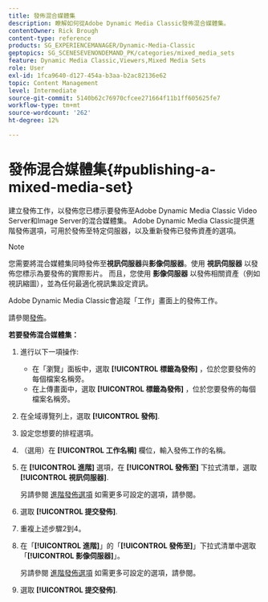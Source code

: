 ```yaml
---
title: 發佈混合媒體集
description: 瞭解如何從Adobe Dynamic Media Classic發佈混合媒體集。
contentOwner: Rick Brough
content-type: reference
products: SG_EXPERIENCEMANAGER/Dynamic-Media-Classic
geptopics: SG_SCENESEVENONDEMAND_PK/categories/mixed_media_sets
feature: Dynamic Media Classic,Viewers,Mixed Media Sets
role: User
exl-id: 1fca9640-d127-454a-b3aa-b2ac82136e62
topic: Content Management
level: Intermediate
source-git-commit: 5140b62c76970cfcee271664f11b1ff605625fe7
workflow-type: tm+mt
source-wordcount: '262'
ht-degree: 12%

---
```


# 發佈混合媒體集{#publishing-a-mixed-media-set}

建立發佈工作，以發佈您已標示要發佈至Adobe Dynamic Media Classic Video Server和Image Server的混合媒體集。 Adobe Dynamic Media Classic提供進階發佈選項，可用於發佈至特定伺服器，以及重新發佈已發佈資產的選項。

>[!NOTE]
>
>您需要將混合媒體集同時發佈至&#x200B;**視訊伺服器**&#x200B;與&#x200B;**影像伺服器**。使用 **視訊伺服器** 以發佈您標示為要發佈的實際影片。 而且，您使用 **影像伺服器** 以發佈相關資產（例如視訊縮圖），並為任何最適化視訊集設定資訊。

Adobe Dynamic Media Classic會追蹤「工作」畫面上的發佈工作。

請參閱[發佈](publishing-files.md#publishing_files)。

<!-- 

Comment Type: remark
Last Modified By: unknown unknown 
Last Modified Date: 

<p>RB: Updated the following steps as per Cynthia email, 11/9/2012, added 11/12/2012</p>

 -->

**若要發佈混合媒體集：**

1. 進行以下一項操作:

   * 在「瀏覽」面板中，選取 **[!UICONTROL 標籤為發佈]** ，位於您要發佈的每個檔案名稱旁。
   * 在上傳畫面中，選取 **[!UICONTROL 標籤為發佈]** ，位於您要發佈的每個檔案名稱旁。

1. 在全域導覽列上，選取 **[!UICONTROL 發佈]**.
1. 設定您想要的排程選項。
1. （選用）在 **[!UICONTROL 工作名稱]** 欄位，輸入發佈工作的名稱。
1. 在 **[!UICONTROL 進階]** 選項，在 **[!UICONTROL 發佈至]** 下拉式清單，選取 **[!UICONTROL 視訊伺服器]**.

   另請參閱 [進階發佈選項](publishing-files.md#advanced_publish_options) 如需更多可設定的選項，請參閱。

1. 選取 **[!UICONTROL 提交發佈]**.
1. 重複上述步驟2到4。
1. 在「**[!UICONTROL 進階]**」的「**[!UICONTROL 發佈至]**」下拉式清單中選取「**[!UICONTROL 影像伺服器]**」。

   另請參閱 [進階發佈選項](publishing-files.md#advanced_publish_options) 如需更多可設定的選項，請參閱。

1. 選取 **[!UICONTROL 提交發佈]**.
